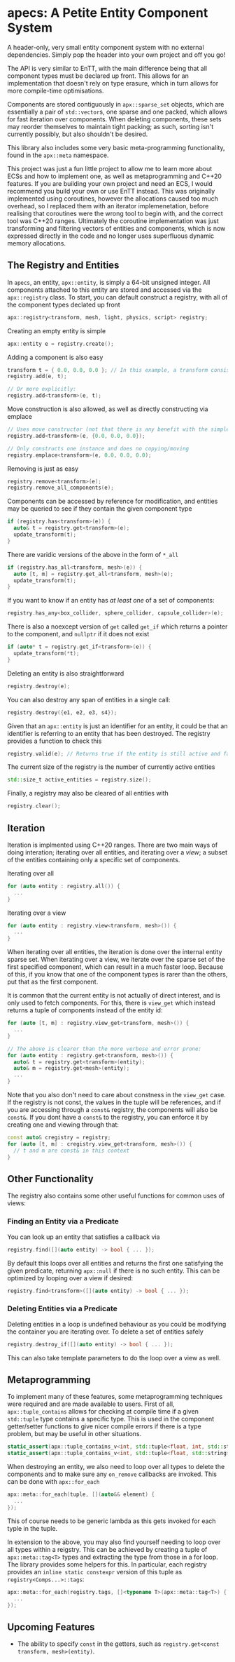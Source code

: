 # apecs: A Petite Entity Component System
A header-only, very small entity component system with no external dependencies. Simply pop the header into your own project and off you go!

The API is very similar to EnTT, with the main difference being that all component types must be declared up front. This allows for an implementation that doesn't rely on type erasure, which in turn allows for more compile-time optimisations.

Components are stored contiguously in `apx::sparse_set` objects, which are essentially a pair of `std::vector`s, one sparse and one packed, which allows for fast iteration over components. When deleting components, these sets may reorder themselves to maintain tight packing; as such, sorting isn't currently possibly, but also shouldn't be desired.

This library also includes some very basic meta-programming functionality, found in the `apx::meta` namespace.

This project was just a fun little project to allow me to learn more about ECSs and how to implement one, as well as metaprogramming and C++20 features. If you are building your own project and need an ECS, I would recommend you build your own or use EnTT instead. This was originally
implemented using coroutines, however the allocations caused too much overhead, so I replaced them
with an iterator implemenetation, before realising that coroutines were the wrong tool to begin
with, and the correct tool was C++20 ranges. Ultimately the coroutine implementation was just
transforming and filtering vectors of entities and components, which is now expressed directly
in the code and no longer uses superfluous dynamic memory allocations.

## The Registry and Entities
In `apecs`, an entity, `apx::entity`, is simply a 64-bit unsigned integer. All components attached to this entity are stored and accessed via the `apx::registry` class. To start, you can default construct a registry, with all of the component types declated up front
```cpp
apx::registry<transform, mesh, light, physics, script> registry;
```
Creating an empty entity is simple
```cpp
apx::entity e = registry.create();
```
Adding a component is also easy
```cpp
transform t = { 0.0, 0.0, 0.0 }; // In this example, a transform consists of just a 3D coordinate
registry.add(e, t);

// Or more explicitly:
registry.add<transform>(e, t);
```
Move construction is also allowed, as well as directly constructing via emplace
```cpp
// Uses move constructor (not that there is any benefit with the simple trasnsform struct)
registry.add<transform>(e, {0.0, 0.0, 0.0});

// Only constructs one instance and does no copying/moving
registry.emplace<transform>(e, 0.0, 0.0, 0.0);
```
Removing is just as easy
```cpp
registry.remove<transform>(e);
registry.remove_all_components(e);
```
Components can be accessed by reference for modification, and entities may be queried to see if they contain the given component type
```cpp
if (registry.has<transform>(e)) {
  auto& t = registry.get<transform>(e);
  update_transform(t);
}
```
There are varidic versions of the above in the form of `*_all`
```cpp
if (registry.has_all<transform, mesh>(e)) {
  auto [t, m] = registry.get_all<transform, mesh>(e);
  update_transform(t);
}
```
If you want to know if an entity has *at least one* of a set of components:
```cpp
registry.has_any<box_collider, sphere_collider, capsule_collider>(e);
```
There is also a noexcept version of `get` called `get_if` which returns a pointer to the component, and `nullptr` if it does not exist
```cpp
if (auto* t = registry.get_if<transform>(e)) {
  update_transform(*t);
}
```

Deleting an entity is also straightforward
```cpp
registry.destroy(e);
```
You can also destroy any span of entities in a single call:
```cpp
registry.destroy({e1, e2, e3, s4});
```
Given that an `apx::entity` is just an identifier for an entity, it could be that an identifier
is referring to an entity that has been destroyed. The registry provides a function to check this
```cpp
registry.valid(e); // Returns true if the entity is still active and false otherwise.
```
The current size of the registry is the number of currently active entities
```cpp
std::size_t active_entities = registry.size();
```
Finally, a registry may also be cleared of all entities with
```cpp
registry.clear();
```

## Iteration
Iteration is implmented using C++20 ranges. There are two main ways of doing interation; iterating over all entities, and iterating over a *view*; a subset of the entities containing only a specific set of components.

Iterating over all
```cpp
for (auto entity : registry.all()) {
  ...
}
```
Iterating over a view
```cpp
for (auto entity : registry.view<transform, mesh>()) {
  ...
}
```
When iterating over all entities, the iteration is done over the internal entity sparse set. When iterating over a view, we iterate over the sparse set of the first specified component, which can result in a much faster loop. Because of this, if you know that one of the component types is rarer than the others, put that as the first component.

It is common that the current entity is not actually of direct interest, and is only used to fetch components. For this, there is `view_get` which instead returns a tuple of components instead of the entity id:
```cpp
for (auto [t, m] : registry.view_get<transform, mesh>()) {
  ...
}

// The above is clearer than the more verbose and error prone:
for (auto entity : registry.get<transform, mesh>()) {
  auto& t = registry.get<transform>(entity);
  auto& m = registry.get<mesh>(entity);
  ...
}
```
Note that you also don't need to care about constness in the `view_get` case. If the registry is not const, the values in the tuple will be references, and if you are accessing through a `const&` registry, the components will also be `const&`. If you dont have a `const&` to the registry, you can enforce it by creating one and viewing through that:
```cpp
const auto& cregistry = registry;
for (auto [t, m] : cregistry.view_get<transform, mesh>()) {
  // t and m are const& in this context
}
```

## Other Functionality
The registry also contains some other useful functions for common uses of views:

### Finding an Entity via a Predicate
You can look up an entity that satisfies a callback via
```cpp
registry.find([](auto entity) -> bool { ... });
```
By default this loops over all entities and returns the first one satisfying the given predicate,  returning `apx::null` if there is no such entity. This can be optimized by looping over a view if desired:
```cpp
registry.find<transform>([](auto entity) -> bool { ... });
```

### Deleting Entities via a Predicate
Deleting entities in a loop is undefined behaviour as you could be modifying the container you are iterating over. To delete a set of entities safely 
```cpp
registry.destroy_if([](auto entity) -> bool { ... });
```
This can also take template parameters to do the loop over a view as well.

## Metaprogramming
To implement many of these features, some metaprogramming techniques were required and are made available to users. First of all, `apx::tuple_contains` allows for checking at compile time if a given `std::tuple` type contains a specific type. This is used in the component getter/setter functions to give nicer compile errors if there is a type problem, but may be useful in other situations.
```cpp
static_assert(apx::tuple_contains_v<int, std::tuple<float, int, std::string>> == true);
static_assert(apx::tuple_contains_v<int, std::tuple<float, std::string>> == false);
```
When destroying an entity, we also need to loop over all types to delete the components and to make sure any `on_remove` callbacks are invoked. This can be done with `apx::for_each`
```cpp
apx::meta::for_each(tuple, [](auto&& element) {
  ...
});
```
This of course needs to be generic lambda as this gets invoked for each typle in the tuple.

In extension to the above, you may also find yourself needing to loop over all types within a reigstry. This can be achieved by creating a tuple of `apx::meta::tag<T>` types and extracting the type from those in a for loop. The library provides some helpers for this. In particular, each registry provides an `inline static constexpr` version of this tuple as `registry<Comps...>::tags`:
```cpp
apx::meta::for_each(registry.tags, []<typename T>(apx::meta::tag<T>) {
  ...
});
```

## Upcoming Features
- The ability to specify `const` in the getters, such as `registry.get<const transform, mesh>(entity)`.